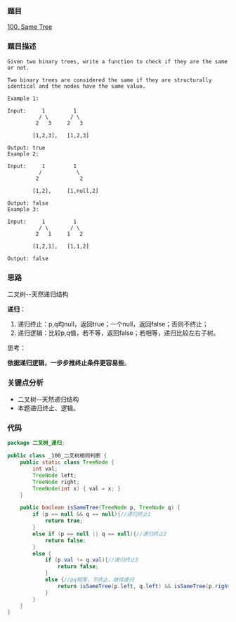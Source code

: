 ### 题目
[100. Same Tree](https://leetcode.com/problems/same-tree/)
### 题目描述
```
Given two binary trees, write a function to check if they are the same or not.

Two binary trees are considered the same if they are structurally identical and the nodes have the same value.

Example 1:

Input:     1         1
          / \       / \
         2   3     2   3

        [1,2,3],   [1,2,3]

Output: true
Example 2:

Input:     1         1
          /           \
         2             2

        [1,2],     [1,null,2]

Output: false
Example 3:

Input:     1         1
          / \       / \
         2   1     1   2

        [1,2,1],   [1,1,2]

Output: false
```
### 思路
二叉树--天然递归结构

**递归**：

1. 递归终止：p,q均null，返回true；一个null，返回false；否则不终止；
2. 递归逻辑：比较p,q值，若不等，返回false；若相等，递归比较左右子树。

思考：

**依据递归逻辑，一步步推终止条件更容易些**。

### 关键点分析
* 二叉树--天然递归结构
* 本题递归终止、逻辑。

### 代码
```java
package 二叉树_递归;

public class _100_二叉树相同判断 {
    public static class TreeNode {
        int val;
        TreeNode left;
        TreeNode right;
        TreeNode(int x) { val = x; }
    }

    public boolean isSameTree(TreeNode p, TreeNode q) {
		if (p == null && q == null){//递归终止1
            return true;
        }
        else if (p == null || q == null){//递归终止2
            return false;
        }
        else {
            if (p.val != q.val){//递归终止3
                return false;
            }
            else {//pq相等，不终止，继续递归
                return isSameTree(p.left, q.left) && isSameTree(p.right, q.right);
            }
        }
    }
}

```